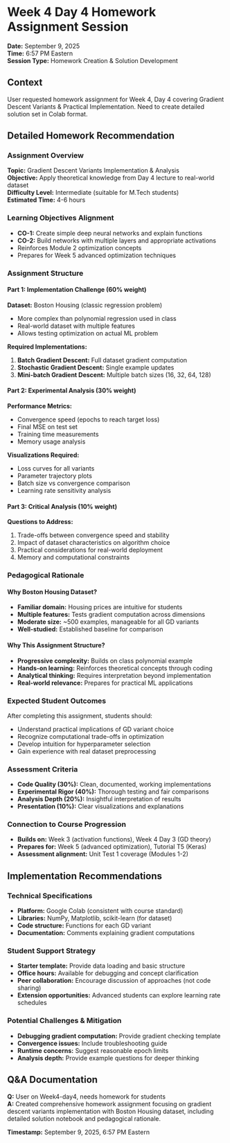 # Week 4 Day 4 Homework Assignment Session
**Date:** September 9, 2025  
**Time:** 6:57 PM Eastern  
**Session Type:** Homework Creation & Solution Development

## Context
User requested homework assignment for Week 4, Day 4 covering Gradient Descent Variants & Practical Implementation. Need to create detailed solution set in Colab format.

## Detailed Homework Recommendation

### Assignment Overview
**Topic:** Gradient Descent Variants Implementation & Analysis  
**Objective:** Apply theoretical knowledge from Day 4 lecture to real-world dataset  
**Difficulty Level:** Intermediate (suitable for M.Tech students)  
**Estimated Time:** 4-6 hours

### Learning Objectives Alignment
- **CO-1:** Create simple deep neural networks and explain functions
- **CO-2:** Build networks with multiple layers and appropriate activations
- Reinforces Module 2 optimization concepts
- Prepares for Week 5 advanced optimization techniques

### Assignment Structure

#### Part 1: Implementation Challenge (60% weight)
**Dataset:** Boston Housing (classic regression problem)
- More complex than polynomial regression used in class
- Real-world dataset with multiple features
- Allows testing optimization on actual ML problem

**Required Implementations:**
1. **Batch Gradient Descent:** Full dataset gradient computation
2. **Stochastic Gradient Descent:** Single example updates
3. **Mini-batch Gradient Descent:** Multiple batch sizes (16, 32, 64, 128)

#### Part 2: Experimental Analysis (30% weight)
**Performance Metrics:**
- Convergence speed (epochs to reach target loss)
- Final MSE on test set
- Training time measurements
- Memory usage analysis

**Visualizations Required:**
- Loss curves for all variants
- Parameter trajectory plots
- Batch size vs convergence comparison
- Learning rate sensitivity analysis

#### Part 3: Critical Analysis (10% weight)
**Questions to Address:**
1. Trade-offs between convergence speed and stability
2. Impact of dataset characteristics on algorithm choice
3. Practical considerations for real-world deployment
4. Memory and computational constraints

### Pedagogical Rationale

#### Why Boston Housing Dataset?
- **Familiar domain:** Housing prices are intuitive for students
- **Multiple features:** Tests gradient computation across dimensions
- **Moderate size:** ~500 examples, manageable for all GD variants
- **Well-studied:** Established baseline for comparison

#### Why This Assignment Structure?
- **Progressive complexity:** Builds on class polynomial example
- **Hands-on learning:** Reinforces theoretical concepts through coding
- **Analytical thinking:** Requires interpretation beyond implementation
- **Real-world relevance:** Prepares for practical ML applications

### Expected Student Outcomes
After completing this assignment, students should:
- Understand practical implications of GD variant choice
- Recognize computational trade-offs in optimization
- Develop intuition for hyperparameter selection
- Gain experience with real dataset preprocessing

### Assessment Criteria
- **Code Quality (30%):** Clean, documented, working implementations
- **Experimental Rigor (40%):** Thorough testing and fair comparisons
- **Analysis Depth (20%):** Insightful interpretation of results
- **Presentation (10%):** Clear visualizations and explanations

### Connection to Course Progression
- **Builds on:** Week 3 (activation functions), Week 4 Day 3 (GD theory)
- **Prepares for:** Week 5 (advanced optimization), Tutorial T5 (Keras)
- **Assessment alignment:** Unit Test 1 coverage (Modules 1-2)

## Implementation Recommendations

### Technical Specifications
- **Platform:** Google Colab (consistent with course standard)
- **Libraries:** NumPy, Matplotlib, scikit-learn (for dataset)
- **Code structure:** Functions for each GD variant
- **Documentation:** Comments explaining gradient computations

### Student Support Strategy
- **Starter template:** Provide data loading and basic structure
- **Office hours:** Available for debugging and concept clarification
- **Peer collaboration:** Encourage discussion of approaches (not code sharing)
- **Extension opportunities:** Advanced students can explore learning rate schedules

### Potential Challenges & Mitigation
- **Debugging gradient computation:** Provide gradient checking template
- **Convergence issues:** Include troubleshooting guide
- **Runtime concerns:** Suggest reasonable epoch limits
- **Analysis depth:** Provide example questions for deeper thinking

## Q&A Documentation

**Q:** User on Week4-day4, needs homework for students  
**A:** Created comprehensive homework assignment focusing on gradient descent variants implementation with Boston Housing dataset, including detailed solution notebook and pedagogical rationale.

**Timestamp:** September 9, 2025, 6:57 PM Eastern